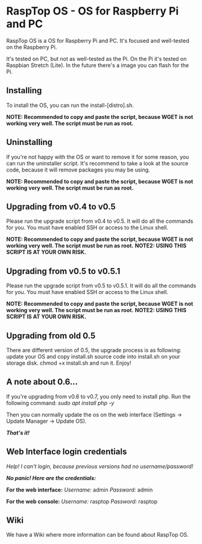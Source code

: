 # RaspTop OS - OS for Raspberry Pi and PC

RaspTop OS is a OS for Raspberry Pi and PC. It's focused and well-tested on the Raspberry Pi.

It's tested on PC, but not as well-tested as the Pi. On the Pi it's tested on Raspbian Stretch (Lite). In the future there's a image you can flash for the Pi.

## Installing

To install the OS, you can run the install-[distro].sh.

**NOTE: Recommended to copy and paste the script, because WGET is not working very well. The script must be run as root.**

## Uninstalling

If you're not happy with the OS or want to remove it for some reason, you can run the uninstaller script. It's recommend to take a look at the source code, because it will remove packages you may be using. 


**NOTE: Recommended to copy and paste the script, because WGET is not working very well. The script must be run as root.**

## Upgrading from v0.4 to v0.5

Please run the upgrade script from v0.4 to v0.5. It will do all the commands for you. You must have enabled SSH or access to the Linux shell.

**NOTE: Recommended to copy and paste the script, because WGET is not working very well. The script must be run as root.**
**NOTE2: USING THIS SCRIPT IS AT YOUR OWN RISK.**

## Upgrading from v0.5 to v0.5.1

Please run the upgrade script from v0.5 to v0.5.1. It will do all the commands for you. You must have enabled SSH or access to the Linux shell.

**NOTE: Recommended to copy and paste the script, because WGET is not working very well. The script must be run as root.**
**NOTE2: USING THIS SCRIPT IS AT YOUR OWN RISK.**

## Upgrading from old 0.5

There are different version of 0.5, the upgrade process is as following: update your OS and copy install.sh source code into install.sh on your storage disk. chmod +x install.sh and run it. Enjoy!

## A note about 0.6...

If you're upgrading from v0.6 to v0.7, you only need to install php. Run the following command:
*sudo apt install php -y*

Then you can normally update the os on the web interface (Settings -> Update Manager -> Update OS).

***That's it!***

## Web Interface login credentials

*Help! I can't login, because previous versions had no username/password!*

***No panic! Here are the credentials:***

**For the web interface:**
*Username:* admin
*Password:* admin

**For the web console:**
*Username:* rasptop
*Password:* rasptop

## Wiki
We have a Wiki where more information can be found about RaspTop OS.
